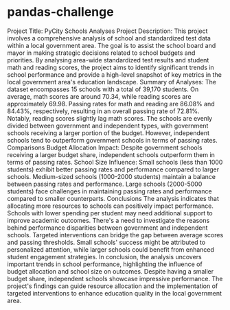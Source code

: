# pandas-challenge
Project Title: PyCity Schools Analyses
Project Description: This project involves a comprehensive analysis of school and standardized test data within a local government area. The goal is to assist the school board and mayor in making strategic decisions related to school budgets and priorities. By analysing area-wide standardized test results and student math and reading scores, the project aims to identify significant trends in school performance and provide a high-level snapshot of key metrics in the local government area's education landscape.
Summary of Analyses: The dataset encompasses 15 schools with a total of 39,170 students. On average, math scores are around 70.34, while reading scores are approximately 69.98. Passing rates for math and reading are 86.08% and 84.43%, respectively, resulting in an overall passing rate of 72.81%. Notably, reading scores slightly lag math scores. The schools are evenly divided between government and independent types, with government schools receiving a larger portion of the budget. However, independent schools tend to outperform government schools in terms of passing rates.
Comparisons
Budget Allocation Impact: Despite government schools receiving a larger budget share, independent schools outperform them in terms of passing rates.
School Size Influence: Small schools (less than 1000 students) exhibit better passing rates and performance compared to larger schools. Medium-sized schools (1000-2000 students) maintain a balance between passing rates and performance. Large schools (2000-5000 students) face challenges in maintaining passing rates and performance compared to smaller counterparts.
Conclusions
The analysis indicates that allocating more resources to schools can positively impact performance. Schools with lower spending per student may need additional support to improve academic outcomes. There's a need to investigate the reasons behind performance disparities between government and independent schools. Targeted interventions can bridge the gap between average scores and passing thresholds. Small schools' success might be attributed to personalized attention, while larger schools could benefit from enhanced student engagement strategies.
In conclusion, the analysis uncovers important trends in school performance, highlighting the influence of budget allocation and school size on outcomes. Despite having a smaller budget share, independent schools showcase impressive performance. The project's findings can guide resource allocation and the implementation of targeted interventions to enhance education quality in the local government area. 

